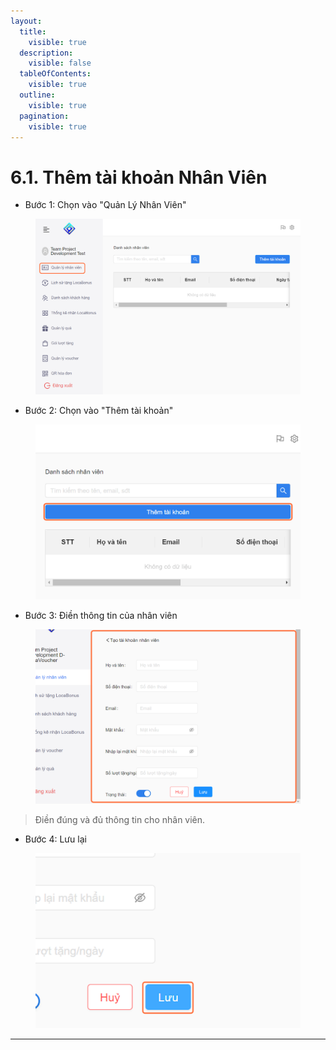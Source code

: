 ```yaml
---
layout:
  title:
    visible: true
  description:
    visible: false
  tableOfContents:
    visible: true
  outline:
    visible: true
  pagination:
    visible: true
---
```


# 6.1. Thêm tài khoản Nhân Viên

* Bước 1: Chọn vào "Quản Lý Nhân Viên"

<figure><img src="../../../../.gitbook/assets/af372c08-efbc-4719-bfc1-86e545abd7ae.png" alt=""><figcaption></figcaption></figure>

* Bước 2: Chọn vào "Thêm tài khoản"

<figure><img src="../../../../.gitbook/assets/2 (5).png" alt=""><figcaption></figcaption></figure>

* Bước 3: Điền thông tin của nhân viên

<figure><img src="../../../../.gitbook/assets/3 (5).png" alt=""><figcaption></figcaption></figure>

> Điền đúng và đủ thông tin cho nhân viên.

* Bước 4: Lưu lại

<figure><img src="../../../../.gitbook/assets/4 (4).png" alt=""><figcaption></figcaption></figure>

***
